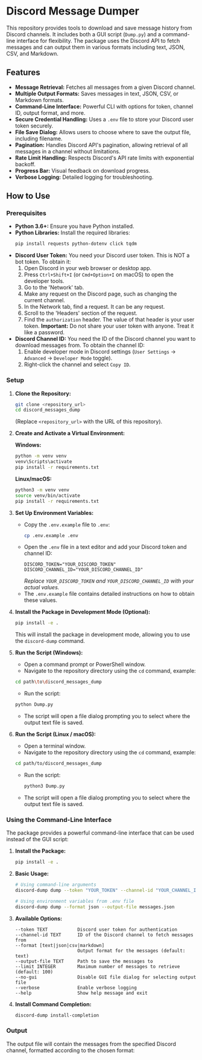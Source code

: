 # Discord Message Dumper

This repository provides tools to download and save message history from Discord channels. It includes both a GUI script (`Dump.py`) and a command-line interface for flexibility. The package uses the Discord API to fetch messages and can output them in various formats including text, JSON, CSV, and Markdown.

## Features

*   **Message Retrieval:** Fetches all messages from a given Discord channel.
*   **Multiple Output Formats:** Saves messages in text, JSON, CSV, or Markdown formats.
*   **Command-Line Interface:** Powerful CLI with options for token, channel ID, output format, and more.
*   **Secure Credential Handling:** Uses a `.env` file to store your Discord user token securely.
*   **File Save Dialog:** Allows users to choose where to save the output file, including filename.
*   **Pagination:** Handles Discord API's pagination, allowing retrieval of all messages in a channel without limitations.
*   **Rate Limit Handling:** Respects Discord's API rate limits with exponential backoff.
*   **Progress Bar:** Visual feedback on download progress.
*   **Verbose Logging:** Detailed logging for troubleshooting.

## How to Use

### Prerequisites

*   **Python 3.6+:** Ensure you have Python installed.
*   **Python Libraries:** Install the required libraries:
    ```bash
    pip install requests python-dotenv click tqdm
    ```
*   **Discord User Token:** You need your Discord user token. This is NOT a bot token. To obtain it:
    1.  Open Discord in your web browser or desktop app.
    2.  Press `Ctrl+Shift+I` (or `Cmd+Option+I` on macOS) to open the developer tools.
    3.  Go to the 'Network' tab.
    4.  Make any request on the Discord page, such as changing the current channel.
    5.  In the Network tab, find a request. It can be any request.
    6.  Scroll to the 'Headers' section of the request.
    7.  Find the `authorization` header. The value of that header is your user token.
        **Important:** Do not share your user token with anyone. Treat it like a password.
*   **Discord Channel ID:** You need the ID of the Discord channel you want to download messages from. To obtain the channel ID:
    1.  Enable developer mode in Discord settings (`User Settings` -> `Advanced` -> `Developer Mode` toggle).
    2.  Right-click the channel and select `Copy ID`.

### Setup

1.  **Clone the Repository:**
    ```bash
    git clone <repository_url>
    cd discord_messages_dump
    ```
    (Replace `<repository_url>` with the URL of this repository).

2.  **Create and Activate a Virtual Environment:**

    **Windows:**
    ```bash
    python -m venv venv
    venv\Scripts\activate
    pip install -r requirements.txt
    ```

    **Linux/macOS:**
    ```bash
    python3 -m venv venv
    source venv/bin/activate
    pip install -r requirements.txt
    ```

3.  **Set Up Environment Variables:**
    *   Copy the `.env.example` file to `.env`:
        ```bash
        cp .env.example .env
        ```
    *   Open the `.env` file in a text editor and add your Discord token and channel ID:
        ```env
        DISCORD_TOKEN="YOUR_DISCORD_TOKEN"
        DISCORD_CHANNEL_ID="YOUR_DISCORD_CHANNEL_ID"
        ```
        *Replace `YOUR_DISCORD_TOKEN` and `YOUR_DISCORD_CHANNEL_ID` with your actual values.*
    *   The `.env.example` file contains detailed instructions on how to obtain these values.

4.  **Install the Package in Development Mode (Optional):**
    ```bash
    pip install -e .
    ```
    This will install the package in development mode, allowing you to use the `discord-dump` command.

5. **Run the Script (Windows):**
   * Open a command prompt or PowerShell window.
   * Navigate to the repository directory using the `cd` command, example:
    ```bash
    cd path\to\discord_messages_dump
    ```
   *   Run the script:
    ```bash
    python Dump.py
    ```
    *   The script will open a file dialog prompting you to select where the output text file is saved.

6.  **Run the Script (Linux / macOS):**
    *   Open a terminal window.
    *   Navigate to the repository directory using the `cd` command, example:
      ```bash
      cd path/to/discord_messages_dump
      ```
    *   Run the script:
        ```bash
        python3 Dump.py
        ```
    *   The script will open a file dialog prompting you to select where the output text file is saved.

### Using the Command-Line Interface

The package provides a powerful command-line interface that can be used instead of the GUI script:

1. **Install the Package:**
   ```bash
   pip install -e .
   ```

2. **Basic Usage:**
   ```bash
   # Using command-line arguments
   discord-dump dump --token "YOUR_TOKEN" --channel-id "YOUR_CHANNEL_ID" --format text --output-file messages.txt

   # Using environment variables from .env file
   discord-dump dump --format json --output-file messages.json
   ```

3. **Available Options:**
   ```
   --token TEXT           Discord user token for authentication
   --channel-id TEXT      ID of the Discord channel to fetch messages from
   --format [text|json|csv|markdown]
                          Output format for the messages (default: text)
   --output-file TEXT     Path to save the messages to
   --limit INTEGER        Maximum number of messages to retrieve (default: 100)
   --no-gui               Disable GUI file dialog for selecting output file
   --verbose              Enable verbose logging
   --help                 Show help message and exit
   ```

4. **Install Command Completion:**
   ```bash
   discord-dump install-completion
   ```

### Output

The output file will contain the messages from the specified Discord channel, formatted according to the chosen format:
